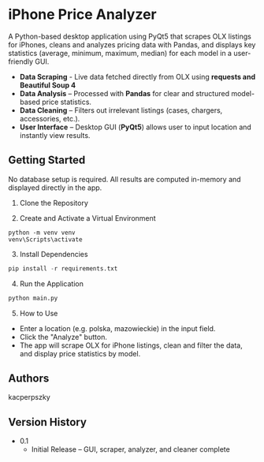 # iPhone Price Analyzer

A Python-based desktop application using PyQt5 that scrapes OLX listings for iPhones, cleans and analyzes pricing data with Pandas, and displays key statistics (average, minimum, maximum, median) for each model in a user-friendly GUI.

* **Data Scraping** - Live data fetched directly from OLX using **requests and Beautiful Soup 4**
* **Data Analysis** – Processed with **Pandas** for clear and structured model-based price statistics.
* **Data Cleaning** – Filters out irrelevant listings (cases, chargers, accessories, etc.).
* **User Interface** – Desktop GUI (**PyQt5**) allows user to input location and instantly view results.


## Getting Started

No database setup is required. All results are computed in-memory and displayed directly in the app.

1. Clone the Repository

2. Create and Activate a Virtual Environment
```
python -m venv venv
venv\Scripts\activate
```
3. Install Dependencies
``` python
pip install -r requirements.txt
```
4. Run the Application
``` python
python main.py
```
5. How to Use
* Enter a location (e.g. polska, mazowieckie) in the input field.
* Click the "Analyze" button.
* The app will scrape OLX for iPhone listings, clean and filter the data, and display price statistics by model.

## Authors

kacperpszky  

## Version History

* 0.1
    * Initial Release – GUI, scraper, analyzer, and cleaner complete
